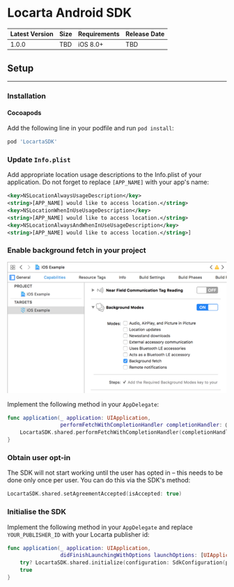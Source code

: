 # Locarta Android SDK

| Latest Version | Size | Requirements | Release Date
| ------------- |  ------------- | -------------  | -------------
| 1.0.0 | TBD | iOS 8.0+ | TBD

## Setup
------

### Installation

#### Cocoapods

Add the following line in your podfile and run `pod install`:

```ruby
pod 'LocartaSDK'
```

### Update `Info.plist`

Add appropriate location usage descriptions to the Info.plist of your application. Do not forget to replace `[APP_NAME]` with your app's name:

```xml
<key>NSLocationAlwaysUsageDescription</key>
<string>[APP_NAME] would like to access location.</string>
<key>NSLocationWhenInUseUsageDescription</key>
<string>[APP_NAME] would like to access location.</string>
<key>NSLocationAlwaysAndWhenInUseUsageDescription</key>
<string>[APP_NAME] would like to access location.</string>]
```

### Enable background fetch in your project

![Background fetch](images/BackgroundFetch-Cabability.png)

Implement the following method in your `AppDelegate`:

```swift
func application(_ application: UIApplication,
                 performFetchWithCompletionHandler completionHandler: @escaping (UIBackgroundFetchResult) -> Void) {
	LocartaSDK.shared.performFetchWithCompletionHandler(completionHandler)
}
```

### Obtain user opt-in

The SDK will not start working until the user has opted in – this needs to be done only once per user. You can do this via the SDK's method:

```swift
LocartaSDK.shared.setAgreementAccepted(isAccepted: true)
```

### Initialise the SDK

Implement the following method in your `AppDelegate` and replace `YOUR_PUBLISHER_ID` with your Locarta publisher id:

```swift
func application(_ application: UIApplication,
                 didFinishLaunchingWithOptions launchOptions: [UIApplicationLaunchOptionsKey: Any]?) -> Bool {
    try? LocartaSDK.shared.initialize(configuration: SdkConfiguration(publisherId: "YOUR_PUBLISHER_ID"))
    true
}
```